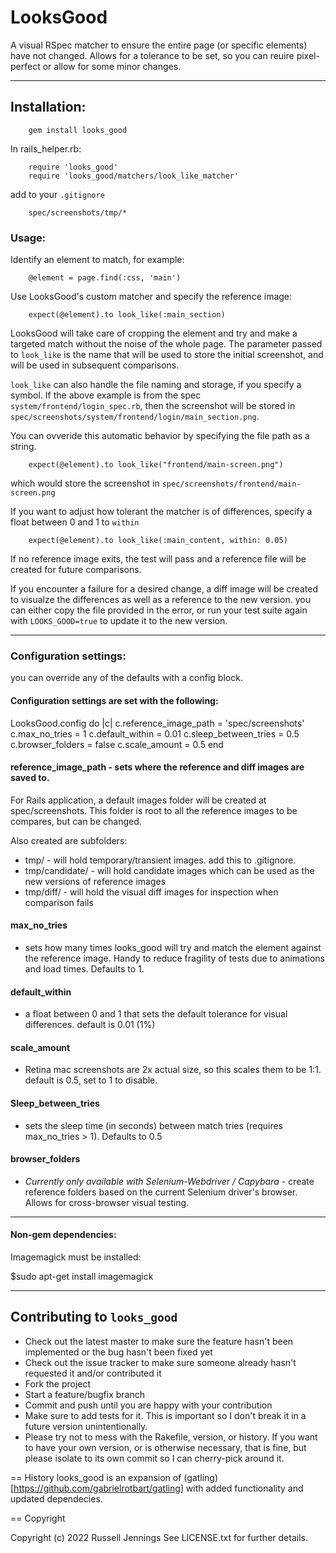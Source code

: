 # LooksGood

A visual RSpec matcher to ensure the entire page (or specific elements) have not changed. Allows for a tolerance to be set, so you can reuire pixel-perfect or allow for some minor changes. 

-------------------------------------

## Installation:

        gem install looks_good

In rails_helper.rb:

        require 'looks_good'
        require 'looks_good/matchers/look_like_matcher'

add to your `.gitignore`

        spec/screenshots/tmp/*

### Usage:

Identify an element to match, for example:

        @element = page.find(:css, 'main')

Use LooksGood's custom matcher and specify the reference image:
        
        expect(@element).to look_like(:main_section)

LooksGood will take care of cropping the element and try and make a targeted match without the noise of the whole page. 
The parameter passed to `look_like` is the name that will be used to store the initial screenshot, and will be used in subsequent comparisons. 

`look_like` can also handle the file naming and storage, if you specify a symbol. If the above example is from the spec `system/frontend/login_spec.rb`, then the screenshot will be stored in `spec/screenshots/system/frontend/login/main_section.png`. 

You can ovveride this automatic behavior by specifying the file path as a string. 

        expect(@element).to look_like("frontend/main-screen.png")

which would store the screenshot in `spec/screenshots/frontend/main-screen.png`

If you want to adjust how tolerant the matcher is of differences, specify a float between 0 and 1 to `within`

        expect(@element).to look_like(:main_content, within: 0.05)

If no reference image exits, the test will pass and a reference file will be created for future comparisons.

If you encounter a failure for a desired change, a diff image will be created to visualze the differences as well as a reference to the new version. 
you can either copy the file provided in the error, or run your test suite again with `LOOKS_GOOD=true` to update it to the new version. 


-------------------------------------

### Configuration settings:

you can override any of the defaults with a config block. 

#### Configuration settings are set with the following:

  LooksGood.config do |c|
    c.reference_image_path = 'spec/screenshots'
    c.max_no_tries = 1
    c.default_within = 0.01
    c.sleep_between_tries = 0.5
    c.browser_folders = false
    c.scale_amount = 0.5
  end


#### reference_image_path - sets where the reference and diff images are saved to.

For Rails application, a default images folder will be created at spec/screenshots. This folder is root to all the reference
images to be compares, but can be changed. 

Also created are subfolders:
- tmp/ - will hold temporary/transient images. add this to .gitignore. 
- tmp/candidate/  - will hold candidate images which can be used as the new versions of reference images
- tmp/diff/ - will hold the visual diff images for inspection when comparison fails

#### max_no_tries 
- sets how many times looks_good will try and match the element against the reference image. Handy to reduce fragility of tests due to animations and load times. Defaults to 1.

#### default_within
- a float between 0 and 1 that sets the default tolerance for visual differences. default is 0.01 (1%)

#### scale_amount
- Retina mac screenshots are 2x actual size, so this scales them to be 1:1. default is 0.5, set to 1 to disable. 

#### Sleep_between_tries 
- sets the sleep time (in seconds) between match tries (requires max_no_tries > 1). Defaults to 0.5

#### browser_folders 
- *Currently only available with Selenium-Webdriver / Capybara* - create reference folders based on the current Selenium driver's browser. Allows for cross-browser visual testing.


-------------------------------------

#### Non-gem dependencies:

Imagemagick must be installed:

  $sudo apt-get install imagemagick

-------------------------------------


## Contributing to `looks_good`

* Check out the latest master to make sure the feature hasn't been implemented or the bug hasn't been fixed yet
* Check out the issue tracker to make sure someone already hasn't requested it and/or contributed it
* Fork the project
* Start a feature/bugfix branch
* Commit and push until you are happy with your contribution
* Make sure to add tests for it. This is important so I don't break it in a future version unintentionally.
* Please try not to mess with the Rakefile, version, or history. If you want to have your own version, or is otherwise necessary, that is fine, but please isolate to its own commit so I can cherry-pick around it.

== History
looks_good is an expansion of (gatling)[https://github.com/gabrielrotbart/gatling] with added functionality and updated dependecies.

== Copyright

Copyright (c) 2022 Russell Jennings See LICENSE.txt for
further details.

